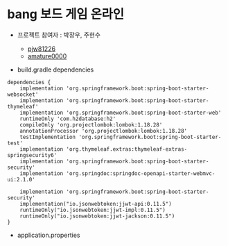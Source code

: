 # bang 보드 게임 온라인

- 프로젝트 참여자 : 박장우, 주현수
  - [pjw81226](https://github.com/pjw81226)
  - [amature0000](https://github.com/amature0000)

- build.gradle dependencies
```
dependencies {
	implementation 'org.springframework.boot:spring-boot-starter-websocket'
	implementation 'org.springframework.boot:spring-boot-starter-thymeleaf'
	implementation 'org.springframework.boot:spring-boot-starter-web'
	runtimeOnly 'com.h2database:h2'
	compileOnly 'org.projectlombok:lombok:1.18.28'
	annotationProcessor 'org.projectlombok:lombok:1.18.28'
	testImplementation 'org.springframework.boot:spring-boot-starter-test'
	implementation 'org.thymeleaf.extras:thymeleaf-extras-springsecurity6'
	implementation 'org.springframework.boot:spring-boot-starter-security'
	implementation 'org.springdoc:springdoc-openapi-starter-webmvc-ui:2.1.0'

	implementation 'org.springframework.boot:spring-boot-starter-security'
	implementation("io.jsonwebtoken:jjwt-api:0.11.5")
	runtimeOnly("io.jsonwebtoken:jjwt-impl:0.11.5")
	runtimeOnly("io.jsonwebtoken:jjwt-jackson:0.11.5")
}
```

- application.properties
```
```
